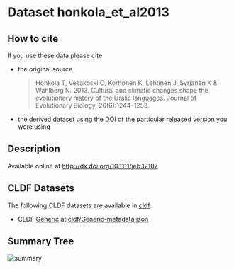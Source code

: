# Dataset honkola_et_al2013

## How to cite

If you use these data please cite
- the original source
  > Honkola T, Vesakoski O, Korhonen K, Lehtinen J, Syrjänen K & Wahlberg N. 2013. Cultural and climatic changes shape the evolutionary history of the Uralic languages. Journal of Evolutionary Biology, 26(6):1244–1253.
- the derived dataset using the DOI of the [particular released version](../../releases/) you were using

## Description


Available online at http://dx.doi.org/10.1111/jeb.12107


## CLDF Datasets

The following CLDF datasets are available in [cldf](cldf):

- CLDF [Generic](https://github.com/cldf/cldf/tree/master/modules/Generic) at [cldf/Generic-metadata.json](cldf/Generic-metadata.json)

## Summary Tree

![summary](./summary_tree.svg)